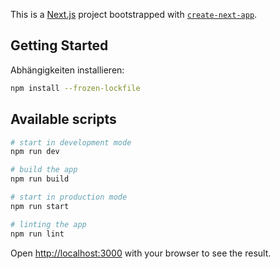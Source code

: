 This is a [Next.js](https://nextjs.org/) project bootstrapped with [`create-next-app`](https://github.com/vercel/next.js/tree/canary/packages/create-next-app).

## Getting Started

Abhängigkeiten installieren:

```bash
npm install --frozen-lockfile
```

## Available scripts

```bash
# start in development mode
npm run dev

# build the app
npm run build

# start in production mode
npm run start

# linting the app
npm run lint
```

Open [http://localhost:3000](http://localhost:3000) with your browser to see the result.
